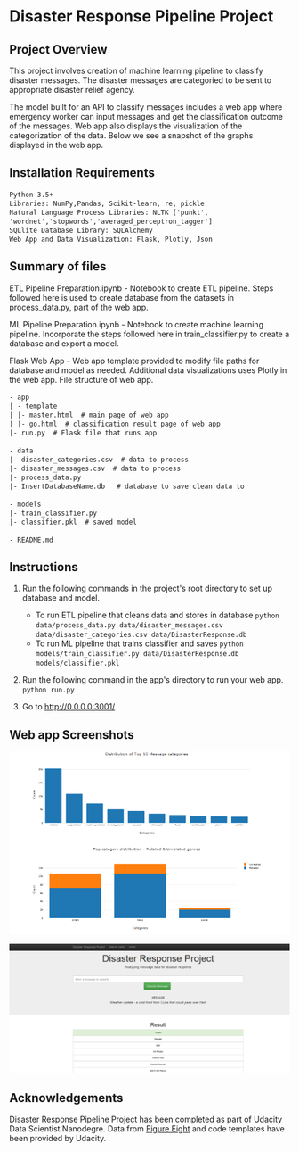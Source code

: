 
# Disaster Response Pipeline Project

## Project Overview

This project involves creation of  machine learning pipeline to classify disaster messages. The disaster messages are categoried to be sent to appropriate disaster relief agency.

The model built for an API to classify messages includes a web app where emergency worker can input messages and  get the classification outcome of the  messages. Web app also displays the visualization of the categorization of the data. Below we see a snapshot of the graphs displayed in the web app.


## Installation Requirements


    Python 3.5+ 
    Libraries: NumPy,Pandas, Scikit-learn, re, pickle
    Natural Language Process Libraries: NLTK ['punkt', 'wordnet','stopwords','averaged_perceptron_tagger']
    SQLlite Database Library: SQLAlchemy
    Web App and Data Visualization: Flask, Plotly, Json

## Summary of files

ETL Pipeline Preparation.ipynb  - Notebook to create ETL pipeline. Steps followed here is used to create database from the datasets in process_data.py, part of the web app.

ML Pipeline Preparation.ipynb  - Notebook  to create machine learning pipeline. Incorporate the steps followed here in train_classifier.py to create a database and export a model. 

Flask Web App - Web app template provided to modify file paths for database and model as needed. Additional data visualizations uses Plotly in the web app. File structure of web app.

    - app
    | - template
    | |- master.html  # main page of web app
    | |- go.html  # classification result page of web app
    |- run.py  # Flask file that runs app

    - data
    |- disaster_categories.csv  # data to process 
    |- disaster_messages.csv  # data to process
    |- process_data.py
    |- InsertDatabaseName.db   # database to save clean data to

    - models
    |- train_classifier.py
    |- classifier.pkl  # saved model 

    - README.md

## Instructions
1. Run the following commands in the project's root directory to set up database and model.

    - To run ETL pipeline that cleans data and stores in database
        `python data/process_data.py data/disaster_messages.csv data/disaster_categories.csv data/DisasterResponse.db`
    - To run ML pipeline that trains classifier and saves
        `python models/train_classifier.py data/DisasterResponse.db models/classifier.pkl`

2. Run the following command in the app's directory to run your web app.
    `python run.py`

3. Go to http://0.0.0.0:3001/

## Web app Screenshots

![Dashboard](web_app_screen_shots/dashboard.png)

![messageclassification](web_app_screen_shots/msgclssfy.png)

## Acknowledgements

Disaster Response Pipeline Project has been completed as part of Udacity Data Scientist Nanodegre. Data from [Figure Eight](https://www.figure-eight.com/) and code templates have been provided by Udacity.
